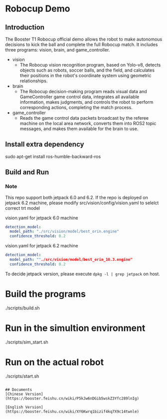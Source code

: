 # Robocup Demo
## Introduction
The Booster T1 Robocup official demo allows the robot to make autonomous decisions to kick the ball and complete the full Robocup match. It includes three programs: vision, brain, and game_controller.

- vision
    - The Robocup vision recognition program, based on Yolo-v8, detects objects such as robots, soccer balls, and the field, and calculates their positions in the robot's coordinate system using geometric relationships.
- brain
    - The Robocup decision-making program reads visual data and GameController game control data, integrates all available information, makes judgments, and controls the robot to perform corresponding actions, completing the match process.
- game_controller
    - Reads the game control data packets broadcast by the referee machine on the local area network, converts them into ROS2 topic messages, and makes them available for the brain to use.

## Install extra dependency
sudo apt-get install ros-humble-backward-ros

## Build and Run

### Note    
This repo support both jetpack 6.0 and 6.2. If the repo is deployed on jetpack 6.2 machine, please modify src/vision/config/vision.yaml to selelct correct trt model

vision.yaml for jetpack 6.0 machine
``` yaml
detection_model:
  model_path: "./src/vision/model/best_orin.engine"
  confidence_threshold: 0.2
```
vision.yaml for jetpack 6.2 machine
```yaml
detection_model:
  model_path: ""./src/vision/model/best_orin_10.3.engine"
  confidence_threshold: 0.2
```

To decide jetpack version, please execute `dpkg -l | grep jetpack` on host.

# Build the programs
./scripts/build.sh

# Run in the simultion environment
./scripts/sim_start.sh

# Run on the actual robot
./scripts/start.sh
```

## Documents
[Chinese Version](https://booster.feishu.cn/wiki/P5kJw6nDGib5wskZ3Yfc289lnIg)

[English Version](https://booster.feishu.cn/wiki/XY6Kwrq1bizif4kq7X9c14twnle)

